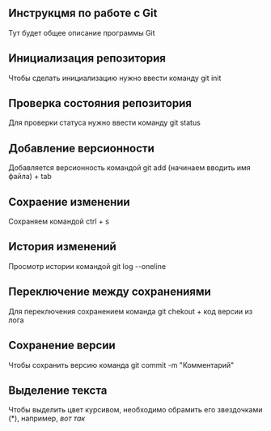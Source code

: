  ## **Инструкцмя по работе с Git**

Тут будет общее описание программы Git

## Инициализация репозитория

Чтобы сделать инициализацию нужно ввести команду git init

## Проверка состояния репозитория

Для проверки статуса нужно ввести команду git status

## Добавление версионности

Добавляется версионность командой git add (начинаем вводить имя файла)  + tab

## Сохраение изменении

Сохраняем командой ctrl + s

## История изменений 

Просмотр истории командой git log --oneline

## Переключение между сохранениями

Для переключения сохранением команда git chekout + код версии из лога

## Сохранение версии

Чтобы сохранить версию команда git commit -m "Комментарий"

## Выделение текста

Чтобы выделить цвет курсивом, необходимо обрамить его звездочками (*), например, *вот так*